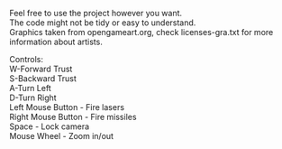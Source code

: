 Feel free to use the project however you want.  
The code might not be tidy or easy to understand.   
Graphics taken from opengameart.org, check licenses-gra.txt for more information about artists.

Controls:   
W-Forward Trust  
S-Backward Trust  
A-Turn Left  
D-Turn Right  
Left Mouse Button - Fire lasers  
Right Mouse Button - Fire missiles  
Space - Lock camera  
Mouse Wheel - Zoom in/out  

